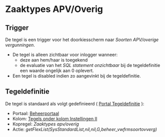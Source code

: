 # Zaaktypes APV/Overig

## Trigger

De tegel is een trigger voor het doorkiesscherm naar *Soorten APV/overige vergunningen*.

- De tegel is alleen zichtbaar voor inlogger wanneer:
  - deze aan hem/haar is toegekend
  - de evaluatie van het *SQL statement onzichtbaar* bij de tegeldefinitie een waarde ongelijk aan 0 oplevert.
- Een tegel is disabled indien zo aangevinkt bij de tegeldefinitie.

## Tegeldefinitie

De tegel is standaard als volgt gedefinieerd ( [Portal Tegeldefinitie](/instellen_inrichten/portaldefinitie/portal_tegel.md) ):

- Portaal: [Beheerportaal](/probleemoplossing/portalen_en_moduleschermen/beheerportaal/README.md)
- Kolom: [Tegels onder kolom Instellingen II](/probleemoplossing/portalen_en_moduleschermen/beheerportaal/tegels_onder_kolom_instellingen_ii/README.md)
- Kopregel: *Zaaktypes apv/overig*
- Actie: *getFlexList(SysStandardList,nil,nil,G,beheer_vwfrmsoortovverg)*
